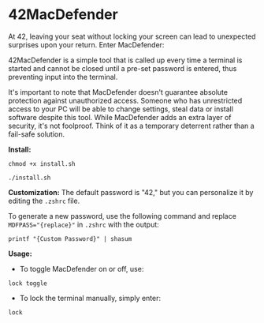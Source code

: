 # 42MacDefender

At 42, leaving your seat without locking your screen can lead to unexpected surprises upon your return. Enter MacDefender:

42MacDefender is a simple tool that is called up every time a terminal is started and cannot be closed until a pre-set password is entered, thus preventing input into the terminal.

It's important to note that MacDefender doesn't guarantee absolute protection against unauthorized access. Someone who has unrestricted access to your PC will be able to change settings, steal data or install software despite this tool. While MacDefender adds an extra layer of security, it's not foolproof. Think of it as a temporary deterrent rather than a fail-safe solution.

**Install:**
```
chmod +x install.sh
```
```
./install.sh
```

**Customization:**
The default password is "42," but you can personalize it by editing the `.zshrc` file.

To generate a new password, use the following command and replace `MDFPASS="{replace}"` in `.zshrc` with the output:
```
printf "{Custom Password}" | shasum
```

**Usage:**
- To toggle MacDefender on or off, use:
```
lock toggle
```
- To lock the terminal manually, simply enter:
```
lock
```
